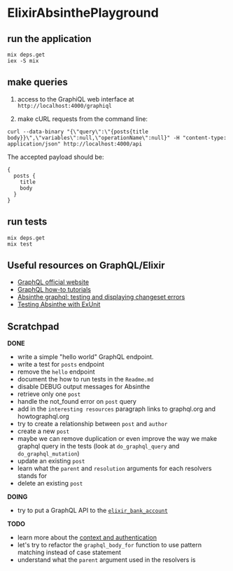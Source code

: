 # ElixirAbsinthePlayground


## run the application

```
mix deps.get
iex -S mix
```

## make queries

1) access to the GraphiQL web interface at `http://localhost:4000/graphiql`

2) make cURL requests from the command line:

```
curl --data-binary "{\"query\":\"{posts{title body}}\",\"variables\":null,\"operationName\":null}" -H "content-type: application/json" http://localhost:4000/api
```

The accepted payload should be:

```
{
  posts {
    title
    body
  }
}
```

## run tests

```
mix deps.get
mix test
```

## Useful resources on GraphQL/Elixir

- [GraphQL official website](http://www.graphql.org)
- [GraphQL how-to tutorials](https://www.howtographql.com/)
- [Absinthe graphql: testing and displaying changeset errors](https://elixirforum.com/t/absinthe-graphql-testing-and-displaying-changeset-errors/3375)
- [Testing Absinthe with ExUnit](https://tosbourn.com/testing-absinthe-exunit/)

## Scratchpad

**DONE**

- write a simple "hello world" GraphQL endpoint.
- write a test for `posts` endpoint
- remove the `hello` endpoint
- document the how to run tests in the `Readme.md`
- disable DEBUG output messages for Absinthe
- retrieve only one `post`
- handle the not_found error on `post` query
- add in the `interesting resources` paragraph links to graphql.org and howtographql.org
- try to create a relationship between `post` and `author`
- create a new `post`
- maybe we can remove duplication or even improve the way we make graphql query in the tests (look at `do_graphql_query` and `do_graphql_mutation`)
- update an existing `post`
- learn what the `parent` and `resolution` arguments for each resolvers stands for
- delete an existing `post`

**DOING**

- try to put a GraphQL API to the [`elixir_bank_account`](https://github.com/joebew42/elixir_bank_account)

**TODO**

- learn more about the [context and authentication](https://hexdocs.pm/absinthe/context-and-authentication.html)
- let's try to refactor the `graphql_body_for` function to use pattern matching instead of case statement
- understand what the `parent` argument used in the resolvers is
